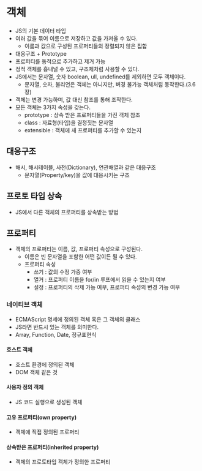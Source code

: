 # 객체
- JS의 기본 데이터 타입
- 여러 값을 묶어 이름으로 저장하고 값을 가져올 수 있다.
  - 이름과 값으로 구성된 프로퍼티들의 정렬되지 않은 집합
- 대응구조 + Prototype
- 프로퍼티를 동적으로 추가하고 제거 가능
- 정적 객체를 흉내낼 수 있고, 구조체처럼 사용할 수 있다.
- JS에서는 문자열, 숫자 boolean, ull, undefined를 제외하면 모두 객체이다.
  - 문자열, 숫자, 불리언은 객체는 아니지만, 벼경 불가능 객체처럼 동작한다.(3.6장)
- 객체는 변경 가능하며, 값 대신 참조를 통해 조작한다.
- 모든 객체는 3가지 속성을 갖는다.
  - prototype : 상속 받은 프로퍼티들을 가진 객체 참조
  - class : 자료형(타입)을 결정짓는 문자열
  - extensible : 객체에 새 프로퍼티를 추가할 수 있는지

## 대응구조
- 해시, 해시테이블, 사전(Dictionary), 연관배열과 같은 대응구조
  - 문자열(Property/key)을 값에 대응시키는 구조

## 프로토 타입 상속
 - JS에서 다른 객체의 프로퍼티를 상속받는 방법

## 프로퍼티
 - 객체의 프로퍼티는 이름, 값, 프로퍼티 속성으로 구성된다.
   - 이름은 빈 문자열을 포함한 어떤 값이든 될 수 있다.
   - 프로퍼티 속성
     - 쓰기 : 값의 수정 가증 여부
     - 열거 : 프로퍼티 이름을 for/in 루프에서 읽을 수 있는지 여부
     - 설정 : 프로퍼티의 삭제 가능 여부, 프로퍼티 속성의 변경 가능 여부

### 네이티브 객체
 - ECMAScript 명세에 정의된 객체 혹은 그 객체의 클래스
 - JS라면 반드시 있는 객체를 의미한다.
 - Array, Function, Date, 정규표현식

#### 호스트 객체
 - 호스트 환경에 정의된 객체
 - DOM 객체 같은 것

#### 사용자 정의 객체
 - JS 코드 실행으로 생성된 객체

#### 고유 프로퍼티(own property)
 - 객체에 직접 정의된 프로퍼티

#### 상속받은 프로퍼티(inherited property)
 - 객체의 프로토타입 객체가 정의한 프로퍼티


